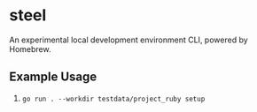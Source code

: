 # steel

An experimental local development environment CLI, powered by Homebrew.

## Example Usage

1. `go run . --workdir testdata/project_ruby setup`
